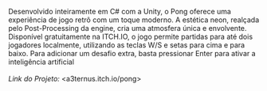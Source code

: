 Desenvolvido inteiramente em C# com a Unity, o Pong oferece uma experiência de jogo retrô com um toque moderno. A estética neon, realçada pelo Post-Processing da engine, cria uma atmosfera única e envolvente. Disponível gratuitamente na ITCH.IO, o jogo permite partidas para até dois jogadores localmente, utilizando as teclas W/S e setas para cima e para baixo. Para adicionar um desafio extra, basta pressionar Enter para ativar a inteligência artificial
<br/>
<br/>
<em>Link do Projeto: </em><a3ternus.itch.io/pong>
